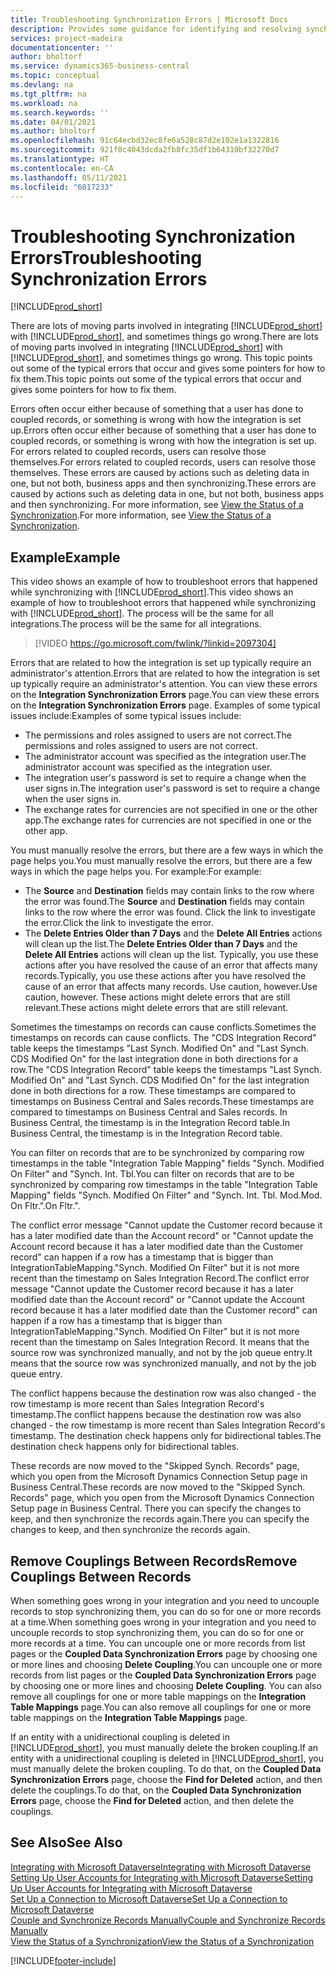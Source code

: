 ```yaml
---
title: Troubleshooting Synchronization Errors | Microsoft Docs
description: Provides some guidance for identifying and resolving synchronization errors.
services: project-madeira
documentationcenter: ''
author: bholtorf
ms.service: dynamics365-business-central
ms.topic: conceptual
ms.devlang: na
ms.tgt_pltfrm: na
ms.workload: na
ms.search.keywords: ''
ms.date: 04/01/2021
ms.author: bholtorf
ms.openlocfilehash: 91c64ecbd32ec8fe6a528c87d2e102e1a1322816
ms.sourcegitcommit: 921f0c4043dcda2fb8fc35df1b64310bf32270d7
ms.translationtype: HT
ms.contentlocale: en-CA
ms.lasthandoff: 05/11/2021
ms.locfileid: "6017233"
---
```

# <a name="troubleshooting-synchronization-errors"></a><span data-ttu-id="4dc03-103">Troubleshooting Synchronization Errors</span><span class="sxs-lookup"><span data-stu-id="4dc03-103">Troubleshooting Synchronization Errors</span></span>
[!INCLUDE[prod_short](includes/cc_data_platform_banner.md)]

<span data-ttu-id="4dc03-104">There are lots of moving parts involved in integrating [!INCLUDE[prod_short](includes/prod_short.md)] with [!INCLUDE[prod_short](includes/cds_long_md.md)], and sometimes things go wrong.</span><span class="sxs-lookup"><span data-stu-id="4dc03-104">There are lots of moving parts involved in integrating [!INCLUDE[prod_short](includes/prod_short.md)] with [!INCLUDE[prod_short](includes/cds_long_md.md)], and sometimes things go wrong.</span></span> <span data-ttu-id="4dc03-105">This topic points out some of the typical errors that occur and gives some pointers for how to fix them.</span><span class="sxs-lookup"><span data-stu-id="4dc03-105">This topic points out some of the typical errors that occur and gives some pointers for how to fix them.</span></span>

<span data-ttu-id="4dc03-106">Errors often occur either because of something that a user has done to coupled records, or something is wrong with how the integration is set up.</span><span class="sxs-lookup"><span data-stu-id="4dc03-106">Errors often occur either because of something that a user has done to coupled records, or something is wrong with how the integration is set up.</span></span> <span data-ttu-id="4dc03-107">For errors related to coupled records, users can resolve those themselves.</span><span class="sxs-lookup"><span data-stu-id="4dc03-107">For errors related to coupled records, users can resolve those themselves.</span></span> <span data-ttu-id="4dc03-108">These errors are caused by actions such as deleting data in one, but not both, business apps and then synchronizing.</span><span class="sxs-lookup"><span data-stu-id="4dc03-108">These errors are caused by actions such as deleting data in one, but not both, business apps and then synchronizing.</span></span> <span data-ttu-id="4dc03-109">For more information, see [View the Status of a Synchronization](admin-how-to-view-synchronization-status.md).</span><span class="sxs-lookup"><span data-stu-id="4dc03-109">For more information, see [View the Status of a Synchronization](admin-how-to-view-synchronization-status.md).</span></span>

## <a name="example"></a><span data-ttu-id="4dc03-110">Example</span><span class="sxs-lookup"><span data-stu-id="4dc03-110">Example</span></span>
<span data-ttu-id="4dc03-111">This video shows an example of how to troubleshoot errors that happened while synchronizing with [!INCLUDE[prod_short](includes/cds_long_md.md)].</span><span class="sxs-lookup"><span data-stu-id="4dc03-111">This video shows an example of how to troubleshoot errors that happened while synchronizing with [!INCLUDE[prod_short](includes/cds_long_md.md)].</span></span> <span data-ttu-id="4dc03-112">The process will be the same for all integrations.</span><span class="sxs-lookup"><span data-stu-id="4dc03-112">The process will be the same for all integrations.</span></span> 

> [!VIDEO https://go.microsoft.com/fwlink/?linkid=2097304]

<span data-ttu-id="4dc03-113">Errors that are related to how the integration is set up typically require an administrator's attention.</span><span class="sxs-lookup"><span data-stu-id="4dc03-113">Errors that are related to how the integration is set up typically require an administrator's attention.</span></span> <span data-ttu-id="4dc03-114">You can view these errors on the **Integration Synchronization Errors** page.</span><span class="sxs-lookup"><span data-stu-id="4dc03-114">You can view these errors on the **Integration Synchronization Errors** page.</span></span> <span data-ttu-id="4dc03-115">Examples of some typical issues include:</span><span class="sxs-lookup"><span data-stu-id="4dc03-115">Examples of some typical issues include:</span></span>  
  
* <span data-ttu-id="4dc03-116">The permissions and roles assigned to users are not correct.</span><span class="sxs-lookup"><span data-stu-id="4dc03-116">The permissions and roles assigned to users are not correct.</span></span>  
* <span data-ttu-id="4dc03-117">The administrator account was specified as the integration user.</span><span class="sxs-lookup"><span data-stu-id="4dc03-117">The administrator account was specified as the integration user.</span></span>  
* <span data-ttu-id="4dc03-118">The integration user's password is set to require a change when the user signs in.</span><span class="sxs-lookup"><span data-stu-id="4dc03-118">The integration user's password is set to require a change when the user signs in.</span></span>  
* <span data-ttu-id="4dc03-119">The exchange rates for currencies are not specified in one or the other app.</span><span class="sxs-lookup"><span data-stu-id="4dc03-119">The exchange rates for currencies are not specified in one or the other app.</span></span>  
  
<span data-ttu-id="4dc03-120">You must manually resolve the errors, but there are a few ways in which the page helps you.</span><span class="sxs-lookup"><span data-stu-id="4dc03-120">You must manually resolve the errors, but there are a few ways in which the page helps you.</span></span> <span data-ttu-id="4dc03-121">For example:</span><span class="sxs-lookup"><span data-stu-id="4dc03-121">For example:</span></span>  

* <span data-ttu-id="4dc03-122">The **Source** and **Destination** fields may contain links to the row where the error was found.</span><span class="sxs-lookup"><span data-stu-id="4dc03-122">The **Source** and **Destination** fields may contain links to the row where the error was found.</span></span> <span data-ttu-id="4dc03-123">Click the link to investigate the error.</span><span class="sxs-lookup"><span data-stu-id="4dc03-123">Click the link to investigate the error.</span></span>  
* <span data-ttu-id="4dc03-124">The **Delete Entries Older than 7 Days** and the **Delete All Entries** actions will clean up the list.</span><span class="sxs-lookup"><span data-stu-id="4dc03-124">The **Delete Entries Older than 7 Days** and the **Delete All Entries** actions will clean up the list.</span></span> <span data-ttu-id="4dc03-125">Typically, you use these actions after you have resolved the cause of an error that affects many records.</span><span class="sxs-lookup"><span data-stu-id="4dc03-125">Typically, you use these actions after you have resolved the cause of an error that affects many records.</span></span> <span data-ttu-id="4dc03-126">Use caution, however.</span><span class="sxs-lookup"><span data-stu-id="4dc03-126">Use caution, however.</span></span> <span data-ttu-id="4dc03-127">These actions might delete errors that are still relevant.</span><span class="sxs-lookup"><span data-stu-id="4dc03-127">These actions might delete errors that are still relevant.</span></span>

<span data-ttu-id="4dc03-128">Sometimes the timestamps on records can cause conflicts.</span><span class="sxs-lookup"><span data-stu-id="4dc03-128">Sometimes the timestamps on records can cause conflicts.</span></span> <span data-ttu-id="4dc03-129">The "CDS Integration Record" table keeps the timestamps "Last Synch. Modified On" and "Last Synch. CDS Modified On" for the last integration done in both directions for a row.</span><span class="sxs-lookup"><span data-stu-id="4dc03-129">The "CDS Integration Record" table keeps the timestamps "Last Synch. Modified On" and "Last Synch. CDS Modified On" for the last integration done in both directions for a row.</span></span> <span data-ttu-id="4dc03-130">These timestamps are compared to timestamps on Business Central and Sales records.</span><span class="sxs-lookup"><span data-stu-id="4dc03-130">These timestamps are compared to timestamps on Business Central and Sales records.</span></span> <span data-ttu-id="4dc03-131">In Business Central, the timestamp is in the Integration Record table.</span><span class="sxs-lookup"><span data-stu-id="4dc03-131">In Business Central, the timestamp is in the Integration Record table.</span></span>

<span data-ttu-id="4dc03-132">You can filter on records that are to be synchronized by comparing row timestamps in the table "Integration Table Mapping" fields "Synch. Modified On Filter" and "Synch. Int. Tbl.</span><span class="sxs-lookup"><span data-stu-id="4dc03-132">You can filter on records that are to be synchronized by comparing row timestamps in the table "Integration Table Mapping" fields "Synch. Modified On Filter" and "Synch. Int. Tbl.</span></span> <span data-ttu-id="4dc03-133">Mod.</span><span class="sxs-lookup"><span data-stu-id="4dc03-133">Mod.</span></span> <span data-ttu-id="4dc03-134">On Fltr.".</span><span class="sxs-lookup"><span data-stu-id="4dc03-134">On Fltr.".</span></span>

<span data-ttu-id="4dc03-135">The conflict error message "Cannot update the Customer record because it has a later modified date than the Account record" or "Cannot update the Account record because it has a later modified date than the Customer record" can happen if a row has a timestamp that is bigger than IntegrationTableMapping."Synch. Modified On Filter" but it is not more recent than the timestamp on Sales Integration Record.</span><span class="sxs-lookup"><span data-stu-id="4dc03-135">The conflict error message "Cannot update the Customer record because it has a later modified date than the Account record" or "Cannot update the Account record because it has a later modified date than the Customer record" can happen if a row has a timestamp that is bigger than IntegrationTableMapping."Synch. Modified On Filter" but it is not more recent than the timestamp on Sales Integration Record.</span></span> <span data-ttu-id="4dc03-136">It means that the source row was synchronized manually, and not by the job queue entry.</span><span class="sxs-lookup"><span data-stu-id="4dc03-136">It means that the source row was synchronized manually, and not by the job queue entry.</span></span> 

<span data-ttu-id="4dc03-137">The conflict happens because the destination row was also changed  - the row timestamp is more recent than Sales Integration Record's timestamp.</span><span class="sxs-lookup"><span data-stu-id="4dc03-137">The conflict happens because the destination row was also changed  - the row timestamp is more recent than Sales Integration Record's timestamp.</span></span> <span data-ttu-id="4dc03-138">The destination check happens only for bidirectional tables.</span><span class="sxs-lookup"><span data-stu-id="4dc03-138">The destination check happens only for bidirectional tables.</span></span> 

<span data-ttu-id="4dc03-139">These records are now moved to the "Skipped Synch. Records" page, which you open from the Microsoft Dynamics Connection Setup page in Business Central.</span><span class="sxs-lookup"><span data-stu-id="4dc03-139">These records are now moved to the "Skipped Synch. Records" page, which you open from the Microsoft Dynamics Connection Setup page in Business Central.</span></span> <span data-ttu-id="4dc03-140">There you can specify the changes to keep, and then synchronize the records again.</span><span class="sxs-lookup"><span data-stu-id="4dc03-140">There you can specify the changes to keep, and then synchronize the records again.</span></span>

## <a name="remove-couplings-between-records"></a><span data-ttu-id="4dc03-141">Remove Couplings Between Records</span><span class="sxs-lookup"><span data-stu-id="4dc03-141">Remove Couplings Between Records</span></span>
<span data-ttu-id="4dc03-142">When something goes wrong in your integration and you need to uncouple records to stop synchronizing them, you can do so for one or more records at a time.</span><span class="sxs-lookup"><span data-stu-id="4dc03-142">When something goes wrong in your integration and you need to uncouple records to stop synchronizing them, you can do so for one or more records at a time.</span></span> <span data-ttu-id="4dc03-143">You can uncouple one or more records from list pages or the **Coupled Data Synchronization Errors** page by choosing one or more lines and choosing **Delete Coupling**.</span><span class="sxs-lookup"><span data-stu-id="4dc03-143">You can uncouple one or more records from list pages or the **Coupled Data Synchronization Errors** page by choosing one or more lines and choosing **Delete Coupling**.</span></span> <span data-ttu-id="4dc03-144">You can also remove all couplings for one or more table mappings on the **Integration Table Mappings** page.</span><span class="sxs-lookup"><span data-stu-id="4dc03-144">You can also remove all couplings for one or more table mappings on the **Integration Table Mappings** page.</span></span> 

<span data-ttu-id="4dc03-145">If an entity with a unidirectional coupling is deleted in [!INCLUDE[prod_short](includes/prod_short.md)], you must manually delete the broken coupling.</span><span class="sxs-lookup"><span data-stu-id="4dc03-145">If an entity with a unidirectional coupling is deleted in [!INCLUDE[prod_short](includes/prod_short.md)], you must manually delete the broken coupling.</span></span> <span data-ttu-id="4dc03-146">To do that, on the **Coupled Data Synchronization Errors** page, choose the **Find for Deleted** action, and then delete the couplings.</span><span class="sxs-lookup"><span data-stu-id="4dc03-146">To do that, on the **Coupled Data Synchronization Errors** page, choose the **Find for Deleted** action, and then delete the couplings.</span></span>

## <a name="see-also"></a><span data-ttu-id="4dc03-147">See Also</span><span class="sxs-lookup"><span data-stu-id="4dc03-147">See Also</span></span>
[<span data-ttu-id="4dc03-148">Integrating with Microsoft Dataverse</span><span class="sxs-lookup"><span data-stu-id="4dc03-148">Integrating with Microsoft Dataverse</span></span>](admin-prepare-dynamics-365-for-sales-for-integration.md)  
[<span data-ttu-id="4dc03-149">Setting Up User Accounts for Integrating with Microsoft Dataverse</span><span class="sxs-lookup"><span data-stu-id="4dc03-149">Setting Up User Accounts for Integrating with Microsoft Dataverse</span></span>](admin-setting-up-integration-with-dynamics-sales.md)  
[<span data-ttu-id="4dc03-150">Set Up a Connection to Microsoft Dataverse</span><span class="sxs-lookup"><span data-stu-id="4dc03-150">Set Up a Connection to Microsoft Dataverse</span></span>](admin-how-to-set-up-a-dynamics-crm-connection.md)  
[<span data-ttu-id="4dc03-151">Couple and Synchronize Records Manually</span><span class="sxs-lookup"><span data-stu-id="4dc03-151">Couple and Synchronize Records Manually</span></span>](admin-how-to-couple-and-synchronize-records-manually.md)  
[<span data-ttu-id="4dc03-152">View the Status of a Synchronization</span><span class="sxs-lookup"><span data-stu-id="4dc03-152">View the Status of a Synchronization</span></span>](admin-how-to-view-synchronization-status.md)  


[!INCLUDE[footer-include](includes/footer-banner.md)]